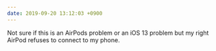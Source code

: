 ```yaml
---
date: 2019-09-20 13:12:03 +0900
---
```

Not sure if this is an AirPods problem or an iOS 13 problem but my right AirPod refuses to connect to my phone.
